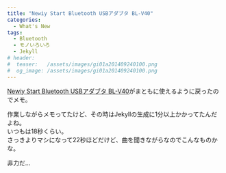 ```yaml
---
title: "Newiy Start Bluetooth USBアダブタ BL-V40"
categories:
  - What's New
tags:
  - Bluetooth
  - モノいろいろ
  - Jekyll
# header:
#  teaser:   /assets/images/gi01a201409240100.png
#  og_image: /assets/images/gi01a201409240100.png
---
```

[Newiy Start Bluetooth USBアダブタ BL-V40](/inventory/bl-v40/)がまともに使えるように戻ったのでメモ。

作業しながらメモってたけど、その時はJekyllの生成に1分以上かかってたんだよね。  
いつもは18秒くらい。  
さっきよりマシになって22秒ほどだけど、曲を聞きながらなのでこんなものかな。  

非力だ…